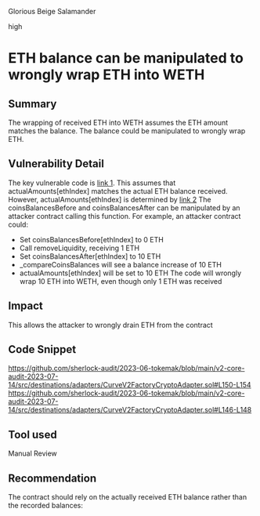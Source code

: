Glorious Beige Salamander

high

# ETH balance can be manipulated to wrongly wrap ETH into WETH
## Summary
The wrapping of received ETH into WETH assumes the ETH amount matches the balance. The balance could be manipulated to wrongly wrap ETH. 
## Vulnerability Detail 
The key vulnerable code is [link 1](https://github.com/sherlock-audit/2023-06-tokemak/blob/main/v2-core-audit-2023-07-14/src/destinations/adapters/CurveV2FactoryCryptoAdapter.sol#L150-L154). This assumes that actualAmounts[ethIndex] matches the actual ETH balance received. However, actualAmounts[ethIndex] is determined by [link 2](https://github.com/sherlock-audit/2023-06-tokemak/blob/main/v2-core-audit-2023-07-14/src/destinations/adapters/CurveV2FactoryCryptoAdapter.sol#L146-L148)
The coinsBalancesBefore and coinsBalancesAfter can be manipulated by an attacker contract calling this function. For example, an attacker contract could:

- Set coinsBalancesBefore[ethIndex] to 0 ETH
- Call removeLiquidity, receiving 1 ETH
- Set coinsBalancesAfter[ethIndex] to 10 ETH
- _compareCoinsBalances will see a balance increase of 10 ETH
- actualAmounts[ethIndex] will be set to 10 ETH
The code will wrongly wrap 10 ETH into WETH, even though only 1 ETH was received
## Impact
This allows the attacker to wrongly drain ETH from the contract
## Code Snippet
https://github.com/sherlock-audit/2023-06-tokemak/blob/main/v2-core-audit-2023-07-14/src/destinations/adapters/CurveV2FactoryCryptoAdapter.sol#L150-L154
https://github.com/sherlock-audit/2023-06-tokemak/blob/main/v2-core-audit-2023-07-14/src/destinations/adapters/CurveV2FactoryCryptoAdapter.sol#L146-L148
## Tool used

Manual Review

## Recommendation
The contract should rely on the actually received ETH balance rather than the recorded balances: